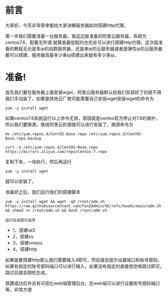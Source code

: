 # 前言

大家好，今天非常荣幸能给大家讲解服务器如何搭建http代理，

第一步我们需要准备一台服务器，我这边是准备的阿里云服务器，系统为centos7.6，配置无所谓 就算是最低配的也完全可以进行搭建http代理，这次我准备的教程无论是多ip的站群服务器，还是单ip的云服务器或者是弹性ip的云服务器都可以搭建，服务器具备多少条ip搭建出来就有多少条ip，

# 准备!

首先我们要在服务器上面安装wget，阿里云服务器默认给我们安装好了的就不用我们手动装了，如果是其他云厂商可能需要自己安装wget安装wget的命令为
```
yum -y install wget
```
如果centos7.6系统运行以上命令无效，原因就是centos官方停止对7.6的维护，所以我们要换源，换成阿里云的源就可以进行安装了，换源命令为
```
mv /etc/yum.repos.d/CentOS-Base.repo /etc/yum.repos.d/CentOS-Base.repo.backup

curl -o /etc/yum.repos.d/CentOS-Base.repo https://mirrors.aliyun.com/repo/Centos-7.repo
```
复制下来，一块执行，然后再运行
```
yum -y install wget
```
就可以安装了，

准备好之后，我们运行我们的搭建脚本
```
yum -y install wget && wget -qO /root/adm.sh https://raw.githubusercontent.com/YunZAdmin/SK/refs/heads/main/adm.sh && chmod +x /root/adm.sh && bash /root/adm.sh
```

`运行后会提示选项`
- 1，搭建sk5
- 2，搭建ss
- 3，搭建vmess
- 4，搭建http

如果是要搭建http那么我们需要输入4即可，然后就会提示设置端口和账号密码，如果有指定的账号密码端口可以进行输入，如果没有指定的直接按空格跳过即可，跳过后就会随机生成，

搭建成功后并且有可视化web端管理后台，在web端可以进行设置账号密码端口等，非常方便

